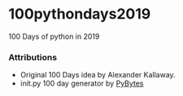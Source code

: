 # 100pythondays2019
100 Days of python in 2019

### Attributions
- Original 100 Days idea by Alexander Kallaway.
- init.py 100 day generator by [PyBytes](https://codechalleng.es/100days/) 
